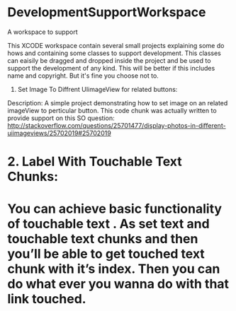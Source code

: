 DevelopmentSupportWorkspace
===========================

A workspace to support

This XCODE workspace contain several small projects explaining some do hows and containing some classes to support development. This classes can eaisily be dragged and dropped inside the project and be used to support the development of any kind. This will be better if this includes name and copyright. But it's fine you choose not to.

1. Set Image To Diffrent UIimageView for related buttons:

Description: A simple project demonstrating how to set image on an related imageView to perticular button. This code chunk was actually written to provide support on this SO question: http://stackoverflow.com/questions/25701477/display-photos-in-different-uiimageviews/25702019#25702019

<h1>2. Label With Touchable Text Chunks:<h1>

You can achieve basic functionality of touchable text . As set text and touchable text chunks and then you’ll be able to get touched text chunk with it’s index. Then you can do what ever you wanna do with that link touched.
